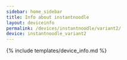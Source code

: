 ```yaml
---
sidebar: home_sidebar
title: Info about instantnoodle
layout: deviceinfo
permalink: /devices/instantnoodle/variant2/
device: instantnoodle_variant2
---
```

{% include templates/device_info.md %}
